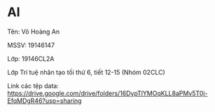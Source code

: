 # AI
Tên: Võ Hoàng An

MSSV: 19146147

Lớp: 19146CL2A

Lớp Trí tuệ nhân tạo tối thứ 6, tiết 12-15 (Nhóm 02CLC)

Link các tệp data: https://drive.google.com/drive/folders/16DypTlYMOqKLL8aPMv5T0j-EfqMDgR46?usp=sharing
